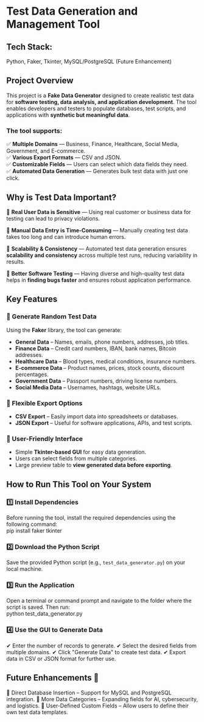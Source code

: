 # **Test Data Generation and Management Tool**  

## **Tech Stack:**  
Python, Faker, Tkinter, MySQL/PostgreSQL (Future Enhancement)  

## **Project Overview**  
This project is a **Fake Data Generator** designed to create realistic test data for **software testing, data analysis, and application development**. The tool enables developers and testers to populate databases, test scripts, and applications with **synthetic but meaningful data**.  

### **The tool supports:**  
✅ **Multiple Domains** — Business, Finance, Healthcare, Social Media, Government, and E-commerce.  
✅ **Various Export Formats** — CSV and JSON.  
✅ **Customizable Fields** — Users can select which data fields they need.  
✅ **Automated Data Generation** — Generates bulk test data with just one click.  

## **Why is Test Data Important?**  
🔹 **Real User Data is Sensitive** — Using real customer or business data for testing can lead to privacy violations.  

🔹 **Manual Data Entry is Time-Consuming** — Manually creating test data takes too long and can introduce human errors.  

🔹 **Scalability & Consistency** — Automated test data generation ensures **scalability and consistency** across multiple test runs, reducing variability in results.  

🔹 **Better Software Testing** — Having diverse and high-quality test data helps in **finding bugs faster** and ensures robust application performance.  

## **Key Features**  
### **📌 Generate Random Test Data**  
Using the **Faker** library, the tool can generate:  
- **General Data** – Names, emails, phone numbers, addresses, job titles.  
- **Finance Data** – Credit card numbers, IBAN, bank names, Bitcoin addresses.  
- **Healthcare Data** – Blood types, medical conditions, insurance numbers.  
- **E-commerce Data** – Product names, prices, stock counts, discount percentages.  
- **Government Data** – Passport numbers, driving license numbers.  
- **Social Media Data** – Usernames, hashtags, website URLs.  

### **📌 Flexible Export Options**  
- **CSV Export** – Easily import data into spreadsheets or databases.  
- **JSON Export** – Useful for software applications, APIs, and test scripts.  

### **📌 User-Friendly Interface**  
- Simple **Tkinter-based GUI** for easy data generation.  
- Users can select fields from multiple categories.  
- Large preview table to **view generated data before exporting**.  

## **How to Run This Tool on Your System**  

### **1️⃣ Install Dependencies**  
Before running the tool, install the required dependencies using the following command:  
pip install faker tkinter

### **2️⃣ Download the Python Script**  
Save the provided Python script (e.g., `test_data_generator.py`) on your local machine.  

### **3️⃣ Run the Application**  
Open a terminal or command prompt and navigate to the folder where the script is saved. Then run:  
python test_data_generator.py

### **4️⃣ Use the GUI to Generate Data**
✔ Enter the number of records to generate.
✔ Select the desired fields from multiple domains.
✔ Click "Generate Data" to create test data.
✔ Export data in CSV or JSON format for further use.

## **Future Enhancements 🚀**
🔹 Direct Database Insertion – Support for MySQL and PostgreSQL integration.
🔹 More Data Categories – Expanding fields for AI, cybersecurity, and logistics.
🔹 User-Defined Custom Fields – Allow users to define their own test data templates.
